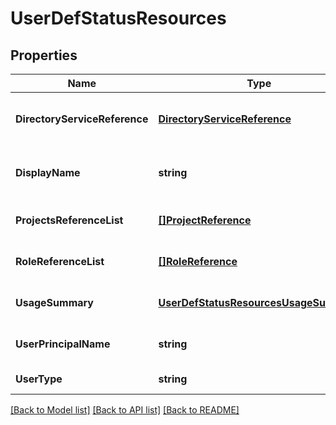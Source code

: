 # UserDefStatusResources

## Properties
Name | Type | Description | Notes
------------ | ------------- | ------------- | -------------
**DirectoryServiceReference** | [**DirectoryServiceReference**](directory_service_reference.md) | Directory service reference if the user type is directory service.  | [optional] [default to null]
**DisplayName** | **string** | User&#39;s display name(common name) from the directory service.  | [optional] [default to null]
**ProjectsReferenceList** | [**[]ProjectReference**](project_reference.md) | List of project references. | [optional] [default to null]
**RoleReferenceList** | [**[]RoleReference**](role_reference.md) | List of role references. | [optional] [default to null]
**UsageSummary** | [**UserDefStatusResourcesUsageSummary**](user_def_status_resources_usage_summary.md) |  | [optional] [default to null]
**UserPrincipalName** | **string** | UserPrincipalName of the user in the directory service. | [optional] [default to null]
**UserType** | **string** |  | [default to null]

[[Back to Model list]](../README.md#documentation-for-models) [[Back to API list]](../README.md#documentation-for-api-endpoints) [[Back to README]](../README.md)


